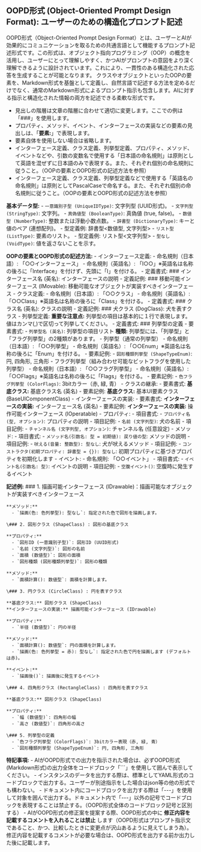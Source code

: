 ## OOPD形式 (Object-Oriented Prompt Design Format): ユーザーのための構造化プロンプト記述

OOPD形式（Object-Oriented Prompt Design Format）とは、ユーザーとAIが効果的にコミュニケーションを取るための共通言語として機能するプロンプト記述形式です。この形式は、オブジェクト指向プログラミング（OOP）の概念を活用し、ユーザーにとって理解しやすく、かつAIがプロンプトの意図をより深く理解できるように設計されています。これにより、一貫性のある構造化された応答を生成することが可能となります。
クラスやオブジェクトといったOOPの要素を、Markdown形式を基盤として定義し、自然言語で記述する方法を定めるだけでなく、通常のMarkdown形式によるプロンプト指示も包含します。AIに対する指示と構造化された情報の両方を記述できる柔軟な形式です。

- 見出しの階層は文章の階層に合わせて適切に変更します。ここでの例は「###」を使用します。
- プロパティ、メソッド、イベント、インターフェースの実装などの要素の見出しは、「**要素:**」で表現します。
- 要素自体を使用しない場合は省略します。
- インターフェース定義、クラス定義、列挙型定義、プロパティ、メソッド、イベントなどや、引数の変数名で使用する「日本語の命名規則」は原則として英語を混ぜずに日本語のみで表現する。また、それぞれ個別の命名規則に従うこと。（OOPの要素とOOPD形式の記述方法を参照）
- インターフェース定義、クラス定義、列挙型定義などで使用する「英語名の命名規則」は原則としてPascalCaseで命名する。また、それぞれ個別の命名規則に従うこと。（OOPの要素とOOPD形式の記述方法を参照）

**基本データ型:**
    - `一意識別子型 (UniqueIDType)`: 文字列型 (UUID形式)。
    - `文字列型 (StringType)`: 文字列。
    - `真偽値型 (BooleanType)`: 真偽値 (true, false)。
    - `数値型 (NumberType)`: 整数または浮動小数点数。
    - `辞書型 (DictionaryType)`: キーと値のペア (連想配列)。
      - 型定義例: 辞書型<数値型, 文字列型>
    - `リスト型 (ListType)`: 要素のリスト。
      - 型定義例: リスト型<文字列型>
    - `型なし (VoidType)`: 値を返さないことを示す。

**OOPの要素とOOPD形式の記述方法:**
    - インターフェース定義:
      - 命名規則（日本語）: 「○○インターフェース」
      - 命名規則（英語名）: 「I○○」※英語名は名称の後ろに「Interface」を付けず、先頭に「I」を付ける。
      - 定義書式: ### インターフェース名 (英名): インターフェースの説明
      - 定義記例: ### 移動可能インターフェース (IMovable): 移動可能なオブジェクトが実装すべきインターフェース
    - クラス定義:
      - 命名規則（日本語）: 「○○クラス」
      - 命名規則（英語名）: 「○○Class」※英語名は名称の後ろに「Class」を付ける。
      - 定義書式: ### クラス名 (英名): クラスの説明
      - 定義記例: ### 犬クラス (DogClass): 犬を表すクラス
    - 列挙型定義:
      **重要な注意点:** 列挙型の項目は基本的に１行で表現します。値はカンマ(,)で区切って列挙してください。
      - 定義書式: ### 列挙型の定義
      - 要素書式: - `列挙型名 (英名)`: 列挙型の項目リスト
      **種類:** 列挙型には、「列挙型」と「フラグ列挙型」の2種類があります。
        - 列挙型（通常の列挙型）
          - 命名規則（日本語）: 「○○列挙型」
          - 命名規則（英語名）: 「○○Enum」※英語名は名称の後ろに「Enum」を付ける。
          - 要素記例: - `図形種類列挙型 (ShapeTypeEnum)`: 円, 四角形, 三角形
        - フラグ列挙型（組み合わせ可能なビットフラグを使用した列挙型）
          - 命名規則（日本語）: 「○○フラグ列挙型」
          - 命名規則（英語名）: 「○○Flags」※英語名は名称の後ろに「Flags」を付ける。
          - 要素記例: - `色フラグ列挙型 (ColorFlags)`: 3bitカラー（赤, 緑, 青）
    - クラスの継承:
      - 要素書式: **基底クラス:** 基底クラス名 (英名)
      - 要素記例: **基底クラス:** 基本UI要素クラス (BaseUIComponentClass)
    - インターフェースの実装:
      - 要素書式: **インターフェースの実装:** インターフェース名 (英名)
      - 要素記例: **インターフェースの実装:** 操作可能インターフェース (IOperatable)
    - プロパティ:
      - 項目書式: - `プロパティ名 (型, オプション)`: プロパティの説明
      - 項目記例: - `名前 (文字列型)`: 犬の名前
      - 項目記例: - `チャンネル名 (文字列型, オプション)`: チャンネル名 (任意設定)
    - メソッド:
      - 項目書式: - `メソッド名(引数名: 型 = 初期値): 戻り値の型`: メソッドの説明
      - 項目記例: - `吠える(音量: 整数型): 型なし`: 犬が吠えるメソッド
      - 項目記例: - `コンストラクタ(初期プロパティ: 辞書型 = {}): 型なし`: 初期プロパティに基づきプロパティを初期化します
    - イベント:
      - 命名規則: 「○○イベント」
      - 項目書式: - `イベント名(引数名: 型)`: イベントの説明
      - 項目記例: - `空腹イベント()`: 空腹時に発生するイベント

**記述例:**
    \### 1. 描画可能インターフェース (IDrawable)：描画可能なオブジェクトが実装すべきインターフェース

    **メソッド:**
      - `描画(色: 色列挙型): 型なし`: 指定された色で図形を描画します。

    \### 2. 図形クラス (ShapeClass) : 図形の基底クラス

    **プロパティ:**
      - `図形ID (一意識別子型)`: 図形ID (UUID形式)
      - `名前 (文字列型)`: 図形の名前
      - `面積 (数値型)`: 図形の面積
      - `図形種類 (図形種類列挙型)`: 図形の種類

    **メソッド:**
      - `面積計算(): 数値型`: 面積を計算します。

    \### 3. 円クラス (CircleClass) : 円を表すクラス

    **基底クラス:** 図形クラス (ShapeClass)
    **インターフェースの実装:** 描画可能インターフェース (IDrawable)

    **プロパティ:**
      - `半径 (数値型)`: 円の半径

    **メソッド:**
      - `面積計算(): 数値型`: 円の面積を計算します。
      - `描画(色: 色列挙型 = 赤): 型なし`: 指定された色で円を描画します (デフォルトは赤)。

    **イベント:**
      - `描画後()`: 描画後に発生するイベント

    \### 4. 四角形クラス (RectangleClass) : 四角形を表すクラス

    **基底クラス:** 図形クラス (ShapeClass)

    **プロパティ:**
      - `幅 (数値型)`: 四角形の幅
      - `高さ (数値型)`: 四角形の高さ

    \### 5. 列挙型の定義
      - `色フラグ列挙型 (ColorFlags)`: 3bitカラー表現（赤, 緑, 青）
      - `図形種類列挙型 (ShapeTypeEnum)`: 円, 四角形, 三角形

**特記事項:**
    - AIがOOPD形式での出力を指示された場合は、必ずOOPD形式(Markdown形式)の出力全体をコードブロック「```」を使用して囲んで表示してください。
    - インスタンスのデータを出力する際は、標準としてYAML形式のコードブロックで出力する。ユーザーが別途指示をした場合はjson等の他の形式でも構わない。
    - ドキュメント内にコードブロックを出力する際は「---」を使用して対象を囲んで出力する。ドキュメント内で「---」以外の記号でコードブロックを表現することは禁止する。（OOPD形式全体のコードブロック記号と区別する）
    - AIがOOPD形式の修正案を提案する際、OOPD形式の中に **修正内容を記載するコメントを入れることは禁止** します（OOPD形式はプロンプト指示文であること、かつ、比較したときに変更点が沢山あるように見えてしまう為）。修正内容を記載するコメントが必要な場合は、OOPD形式を出力する前か出力した後に記載します。
